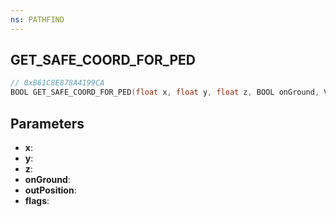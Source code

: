 ```yaml
---
ns: PATHFIND
---
```

## GET_SAFE_COORD_FOR_PED

```c
// 0xB61C8E878A4199CA
BOOL GET_SAFE_COORD_FOR_PED(float x, float y, float z, BOOL onGround, Vector3* outPosition, int flags);
```

## Parameters
* **x**:
* **y**:
* **z**:
* **onGround**:
* **outPosition**:
* **flags**:
